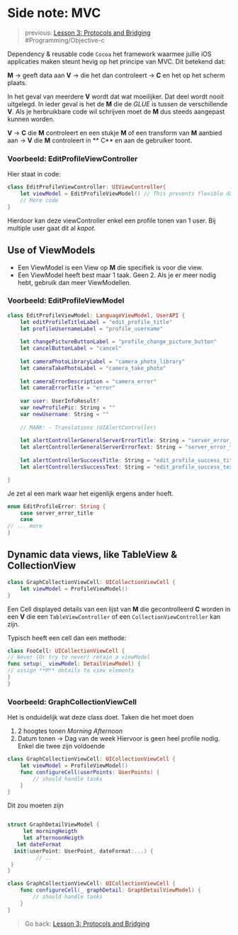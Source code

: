 # Side note: MVC
> previous:  [Lesson 3: Protocols and Bridging](bear://x-callback-url/open-note?id=06F79FE9-4A48-46E5-BAB0-3D111EA5947F-74998-00003292A1E8E08B)  
#Programming/Objective-c

Dependency & reusable code
`Cocoa` het framework waarmee jullie iOS applicaties maken steunt hevig op het principe van MVC. Dit betekend dat:

**M** -> geeft data aan **V** -> die het dan controleert -> **C** en het op het scherm plaats.

In het geval van meerdere **V** wordt dat wat moeilijker. Dat deel wordt nooit uitgelegd. In ieder geval is het de **M** die de *GLUE* is tussen de verschillende **V**. Als je herbruikbare code wil schrijven moet de **M** dus steeds aangepast kunnen worden.

**V** -> **C** die **M** controleert en een stukje **M** of een transform van **M** aanbied aan -> **V** die **M** controleert in ** C** en aan de gebruiker toont.

### Voorbeeld: EditProfileViewController

Hier staat in code: 
```swift
class EditProfileViewController: UIViewController{    
    let viewModel = EditProfileViewModel() // This prevents flexible data handling
	// More code
}
```
Hierdoor kan deze viewController enkel een profile tonen van 1 user. Bij multiple user gaat dit al *kapot*.

## Use of ViewModels
* Een ViewModel is een View op **M** die specifiek is voor die view. 
* Een ViewModel heeft best maar 1 taak. Geen 2. Als je er meer nodig hebt, gebruik dan meer ViewModellen.

### Voorbeeld: EditProfileViewModel

```swift
class EditProfileViewModel: LanguageViewModel, UserAPI {
    let editProfileTitleLabel = "edit_profile_title"
    let profileUsernameLabel = "profile_username"
    
    let changePictureButtonLabel = "profile_change_picture_button"
    let cancelButtonLabel = "cancel"
    
    let cameraPhotoLibraryLabel = "camera_photo_library"
    let cameraTakePhotoLabel = "camera_take_photo"
    
    let cameraErrorDescription = "camera_error"
    let cameraErrorTitle = "error"
    
    var user: UserInfoResult?
    var newProfilePic: String = "" 
    var newUsername: String = ""
    
    // MARK: - Translations (UIAlertController)
    
    let alertControllerGeneralServerErrorTitle: String = "server_error_title"
    let alertControllerGeneralServerErrorText: String = "server_error_text"
    
    let alertControllerSuccessTitle: String = "edit_profile_success_title"
    let alertControllersSuccessText: String = "edit_profile_success_text"

}
```

Je zet al een mark waar het eigenlijk ergens ander hoeft.

```swift
enum EditProfileError: String {
	case server_error_title
	case 
// ... more
}
```

## Dynamic data views, like TableView & CollectionView
```swift
class GraphCollectionViewCell: UICollectionViewCell {   
    let viewModel = ProfileViewModel()
}
```

Een Cell displayed details van een lijst van **M** die gecontrolleerd **C** worden in een **V** die een `TableViewController` of een `CollectionViewController` kan zijn. 

Typisch heeft een cell dan een methode:

```swift
class FooCell: UICollectionViewCell {
// Never (Or try to never) retain a viewModel
func setup(_ viewModel: DetailViewModel) {
// assign **M** details to view elements
}
}
```

### Voorbeeld: GraphCollectionViewCell
Het is onduidelijk wat deze class doet. Taken die het moet doen

1. 2 hoogtes tonen *Morning* *Afternoon* 
2. Datum tonen -> Dag van de week
Hiervoor is geen heel profile nodig. Enkel die twee zijn voldoende

```swift
class GraphCollectionViewCell: UICollectionViewCell {
    let viewModel = ProfileViewModel()
    func configureCell(userPoints: UserPoints) {   
	    // should handle tasks
    }
}
```

Dit zou moeten zijn

```swift

struct GraphDetailViewModel {
	 let morningHeigth
	 let afternoonHeigth
   let dateFormat
  init(userPoint: UserPoint, dateFormat:...) {
		 // ..
 }
}

class GraphCollectionViewCell: UICollectionViewCell {
    func configureCell(_ graphDetail: GraphDetailViewModel) {   
	    // should handle tasks
    }
}

```

> Go back: [Lesson 3: Protocols and Bridging](bear://x-callback-url/open-note?id=06F79FE9-4A48-46E5-BAB0-3D111EA5947F-74998-00003292A1E8E08B)  